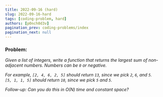 ```yaml
---
title: 2022-09-16 (hard)
slug: 2022-09-16-hard
tags: [coding-problem, hard]
authors: [p0nch0d3v]
pagination_prev: coding-problems/index
pagination_next: null
---
```

### Problem:
*Given a list of integers, write a function that returns the largest sum of non-adjacent numbers. Numbers can be `0` or negative.*

*For example, `[2, 4, 6, 2, 5]` should return `13`, since we pick `2`, `6`, and `5`. `[5, 1, 1, 5]` should return `10`, since we pick `5` and `5`.*

*Follow-up: Can you do this in O(N) time and constant space?*
